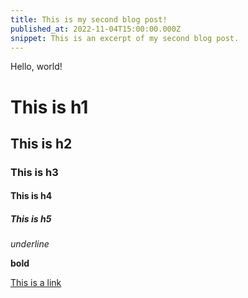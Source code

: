 ```yaml
---
title: This is my second blog post!
published_at: 2022-11-04T15:00:00.000Z
snippet: This is an excerpt of my second blog post.
---
```


Hello, world!

# This is h1

## This is h2

### This is h3

#### This is h4

##### This is h5

_underline_

**bold**

[This is a link](#)
